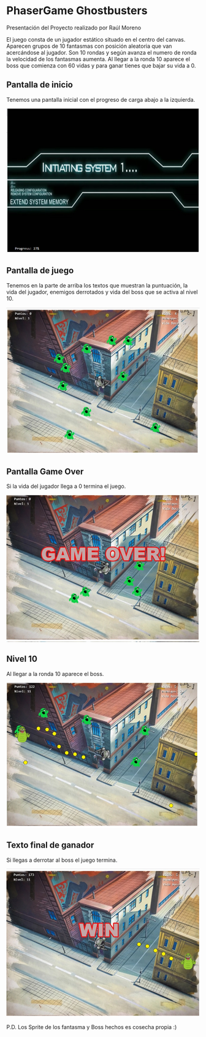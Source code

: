 # PhaserGame Ghostbusters

Presentación del Proyecto realizado por Raúl Moreno

El juego consta de un jugador estático situado en el centro del canvas. Aparecen grupos de 10 fantasmas con posición aleatoria que van acercándose al jugador.
Son 10 rondas y según avanza el numero de ronda la velocidad de los fantasmas aumenta. Al llegar a la ronda 10 aparece el boss que comienza con 60 vidas y para ganar tienes que bajar su vida a 0.

## Pantalla de inicio

Tenemos una pantalla inicial con el progreso de carga abajo a la izquierda.

![Imagen de Carga](assest/inicio.jpg)

## Pantalla de juego

Tenemos en la parte de arriba los textos que muestran la puntuación, la vida del jugador, enemigos derrotados y vida del boss que se activa al nivel 10.

![Imagen de Carga](assest/p1.jpg)

## Pantalla Game Over

Si la vida del jugador llega a 0 termina el juego.

![Imagen de Carga](assest/pover.jpg)

## Nivel 10

Al llegar a la ronda 10 aparece el boss.

![Imagen de Carga](assest/p10.jpg)

## Texto final de ganador

Si llegas a derrotar al boss el juego termina.

![Imagen de Carga](assest/pwin.jpg)

P.D. Los Sprite de los fantasma y Boss hechos es cosecha propia :)
